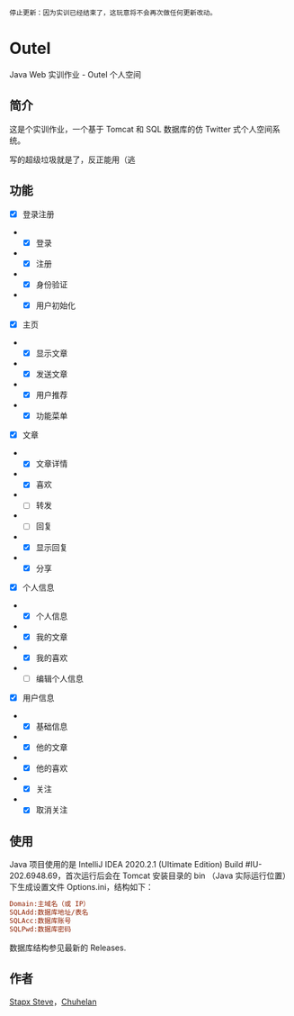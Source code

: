 
~~~
停止更新：因为实训已经结束了，这玩意将不会再次做任何更新改动。
~~~

# Outel
Java Web 实训作业 - Outel 个人空间

## 简介
这是个实训作业，一个基于 Tomcat 和 SQL 数据库的仿 Twitter 式个人空间系统。

写的超级垃圾就是了，反正能用（逃

## 功能
- [x] 登录注册
- - [x] 登录
- - [x] 注册
- - [X] 身份验证
- - [X] 用户初始化

- [X] 主页
- - [X] 显示文章
- - [X] 发送文章
- - [X] 用户推荐
- - [X] 功能菜单

- [X] 文章
- - [X] 文章详情
- - [X] 喜欢
- - [ ] 转发
- - [ ] 回复
- - [X] 显示回复
- - [X] 分享

- [X] 个人信息
- - [X] 个人信息
- - [X] 我的文章
- - [X] 我的喜欢
- - [ ] 编辑个人信息

- [X] 用户信息
- - [X] 基础信息
- - [X] 他的文章
- - [X] 他的喜欢
- - [X] 关注
- - [X] 取消关注

## 使用
Java 项目使用的是 IntelliJ IDEA 2020.2.1 (Ultimate Edition) Build #IU-202.6948.69，首次运行后会在 Tomcat 安装目录的 bin （Java 实际运行位置）下生成设置文件 Options.ini，结构如下：

``` ini
Domain:主域名（或 IP）
SQLAdd:数据库地址/表名
SQLAcc:数据库账号
SQLPwd:数据库密码
```

数据库结构参见最新的 Releases.

## 作者
[Stapx Steve](https://github.com/Stapxs)，[Chuhelan](https://github.com/chuhelan)
